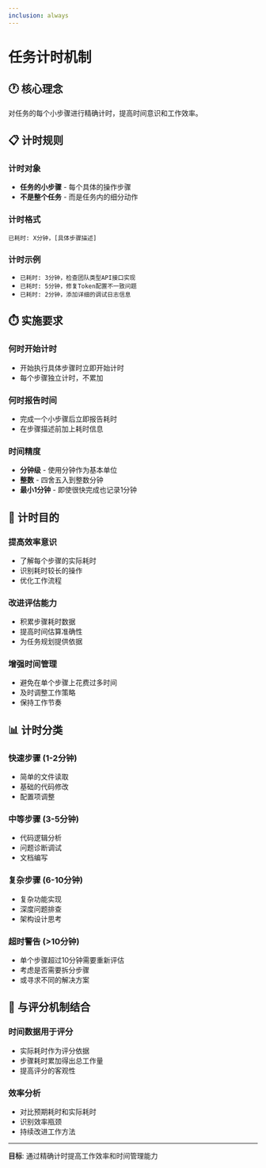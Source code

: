 ```yaml
---
inclusion: always
---
```


# 任务计时机制

## 🕐 核心理念
对任务的每个小步骤进行精确计时，提高时间意识和工作效率。

## 📋 计时规则

### 计时对象
- **任务的小步骤** - 每个具体的操作步骤
- **不是整个任务** - 而是任务内的细分动作

### 计时格式
```
已耗时: X分钟，[具体步骤描述]
```

### 计时示例
- `已耗时: 3分钟，检查团队类型API接口实现`
- `已耗时: 5分钟，修复Token配置不一致问题`
- `已耗时: 2分钟，添加详细的调试日志信息`

## ⏱️ 实施要求

### 何时开始计时
- 开始执行具体步骤时立即开始计时
- 每个步骤独立计时，不累加

### 何时报告时间
- 完成一个小步骤后立即报告耗时
- 在步骤描述前加上耗时信息

### 时间精度
- **分钟级** - 使用分钟作为基本单位
- **整数** - 四舍五入到整数分钟
- **最小1分钟** - 即使很快完成也记录1分钟

## 🎯 计时目的

### 提高效率意识
- 了解每个步骤的实际耗时
- 识别耗时较长的操作
- 优化工作流程

### 改进评估能力
- 积累步骤耗时数据
- 提高时间估算准确性
- 为任务规划提供依据

### 增强时间管理
- 避免在单个步骤上花费过多时间
- 及时调整工作策略
- 保持工作节奏

## 📊 计时分类

### 快速步骤 (1-2分钟)
- 简单的文件读取
- 基础的代码修改
- 配置项调整

### 中等步骤 (3-5分钟)
- 代码逻辑分析
- 问题诊断调试
- 文档编写

### 复杂步骤 (6-10分钟)
- 复杂功能实现
- 深度问题排查
- 架构设计思考

### 超时警告 (>10分钟)
- 单个步骤超过10分钟需要重新评估
- 考虑是否需要拆分步骤
- 或寻求不同的解决方案

## 🔄 与评分机制结合

### 时间数据用于评分
- 实际耗时作为评分依据
- 步骤耗时累加得出总工作量
- 提高评分的客观性

### 效率分析
- 对比预期耗时和实际耗时
- 识别效率瓶颈
- 持续改进工作方法

---

**目标**: 通过精确计时提高工作效率和时间管理能力